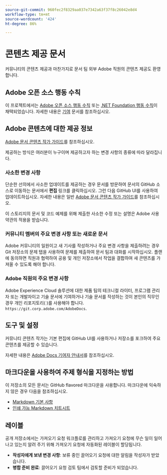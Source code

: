 ```yaml
---
source-git-commit: 960fec2f8329aa037e7342a63f37f8c26042e8d4
workflow-type: tm+mt
source-wordcount: '424'
ht-degree: 86%

---
```

# 콘텐츠 제공 문서

커뮤니티의 콘텐츠 제공과 마찬가지로 문서 팀 외부 Adobe 직원의 콘텐츠 제공도 환영합니다.

## Adobe 오픈 소스 행동 수칙

이 프로젝트에서는 [Adobe 오픈 소스 행동 수칙](code-of-conduct.md) 또는 [.NET Foundation 행동 수칙](https://dotnetfoundation.org/code-of-conduct)이 채택되었습니다. 자세한 내용은 [기여](contributing.md) 문서를 참조하십시오.

## Adobe 콘텐츠에 대한 제공 정보

[Adobe 문서 콘텐츠 작가 가이드](https://experienceleague.adobe.com/docs/contributor/contributor-guide/introduction.html)를 참조하십시오.

제공하는 방식은 여러분이 누구이며 제공하고자 하는 변경 사항의 종류에 따라 달라집니다.

### 사소한 변경 사항

단순한 선의에서 사소한 업데이트를 제공하는 경우 문서를 방문하여 문서의 GitHub 소스로 이동하는 문서에서 **편집** 링크를 클릭하십시오. 그런 다음 GitHub UI를 사용하여 업데이트하십시오. 자세한 내용은 일반 [Adobe 문서 콘텐츠 작가 가이드](https://experienceleague.adobe.com/docs/contributor/contributor-guide/introduction.html)를 참조하십시오.

이 스토리지의 문서 및 코드 예제를 위해 제출한 사소한 수정 또는 설명은 Adobe 사용 약관의 적용을 받습니다.

### 커뮤니티 멤버의 주요 변경 사항 또는 새로운 문서

Adobe 커뮤니티의 일원이고 새 기사를 작성하거나 주요 변경 사항을 제출하려는 경우 Git 저장소의 문제 탭을 사용하여 문제를 제출하여 문서 팀과 대화를 시작하십시오. 플랜에 동의하면 직원과 협력하여 공용 및 개인 저장소에서 작업을 결합하여 새 콘텐츠를 가져올 수 있도록 해야 합니다.

<!--
If you submit a pull request with significant changes to documentation and code examples, you'll see a message in the pull request asking you to submit an online contribution license agreement (CLA). We need you to complete the online form before we can review your pull request.
-->

### Adobe 직원의 주요 변경 사항

Adobe Experience Cloud 솔루션에 대한 제품 팀의 테크니컬 라이터, 프로그램 관리자 또는 개발자이고 기술 문서에 기여하거나 기술 문서를 작성하는 것이 본인의 직무인 경우 개인 리포지토리( )를 사용해야 합니다. `https://git.corp.adobe.com/AdobeDocs`.

<!--Employees from other parts of the Adobe world should use the public repo for minor updates.-->

## 도구 및 설정

커뮤니티 콘텐츠 작가는 기본 편집에 GitHub UI를 사용하거나 저장소를 포크하여 주요 콘텐츠를 제공할 수 있습니다.

자세한 내용은 [Adobe Docs 기여자 안내서](https://experienceleague.adobe.com/docs/contributor/contributor-guide/introduction.html)를 참조하십시오.

## 마크다운을 사용하여 주제 형식을 지정하는 방법

이 저장소의 모든 문서는 GitHub flavored 마크다운을 사용합니다. 마크다운에 익숙하지 않은 경우 다음을 참조하십시오.

* [Markdown 기본 사항](https://help.github.com/articles/getting-started-with-writing-and-formatting-on-github/)
* [인쇄 가능 Markdown 치트시트](https://guides.github.com/pdfs/markdown-cheatsheet-online.pdf)

## 레이블

공개 저장소에서는 가져오기 요청 워크플로를 관리하고 가져오기 요청에 무슨 일이 일어나고 있는지 알려 주기 위해 가져오기 요청에 자동화된 레이블이 할당됩니다.

* **작성자에게 보낸 변경 사항**: 보류 중인 끌어오기 요청에 대한 알림을 작성자가 받았습니다.
* **병합 준비 완료**: 끌어오기 요청 검토 팀에서 검토할 준비가 되었습니다.
